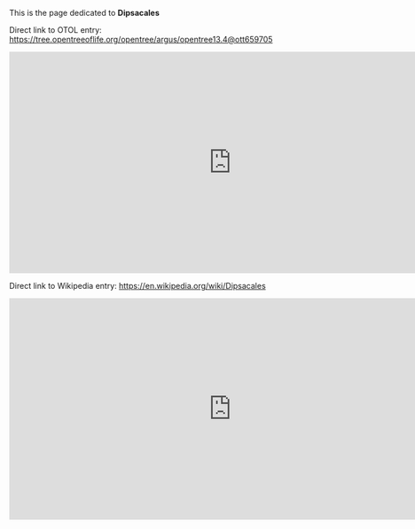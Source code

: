 This is the page dedicated to **Dipsacales**


Direct link to OTOL entry: https://tree.opentreeoflife.org/opentree/argus/opentree13.4@ott659705



<html>
    <body>
    <iframe src="https://tree.opentreeoflife.org/opentree/argus/opentree13.4@ott659705"
    width="800" height="400" frameborder="0" allowfullscreen> </iframe>
    </body>
</html>
    


Direct link to Wikipedia entry: https://en.wikipedia.org/wiki/Dipsacales



<html>
    <body>
    <iframe src="https://en.wikipedia.org/wiki/Dipsacales"
    width="800" height="400" frameborder="0" allowfullscreen> </iframe>
    </body>
</html>
    
